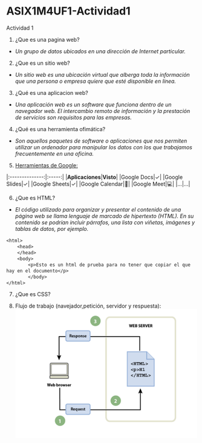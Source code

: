 # ASIX1M4UF1-Actividad1
Actividad 1
1. ¿Que es una pagina web?
- *Un grupo de datos ubicados en una dirección de Internet particular.*

2. ¿Que es un sitio web?
- *Un sitio web es una ubicación virtual que alberga toda la información que una persona o empresa quiere que esté disponible en línea.*

3. ¿Qué es una aplicacion web?
- *Una aplicación web es un software que funciona dentro de un navegador web. El intercambio remoto de información y la prestación de servicios son requisitos para las empresas.*

4. ¿Qué es una herramienta ofimática?
- *Son aquellos paquetes de software o aplicaciones que nos permiten utilizar un ordenador para manipular los datos con los que trabajamos frecuentemente en una oficina.*

5. [Herramientas de Google:](https://google.com "enlace a google")

|:--------------:|:-----:|
|**Aplicaciones**|**Visto**|
|Google Docs|✓|
|Google Slides|✓|
|Google Sheets|✓|
|Google Calendar|📅|
|Google Meet|💻|
|...|...|

6. ¿Que es HTML?
- *El código utilizado para organizar y presentar el contenido de una página web se llama lenguaje de marcado de hipertexto (HTML). En su contenido se podrían incluir párrafos, una lista con viñetas, imágenes y tablas de datos, por ejemplo.*

```
<html>
    <head>
    </head>
    <body>
        <p>Esto es un html de prueba para no tener que copiar el que hay en el documento</p>
        </body>
</html>
```
7. ¿Que es CSS?

8. Flujo de trabajo (navejador,petición, servidor y respuesta):
![Imagen del flujo](https://github.com/MarcosJesuites/ASIX1M4UF1-Actividad1/blob/40423b1011971970f6cbff718dbac77496beae5a/Flujo%20de%20Primera%20actvidad.png "titulo opcional para la imagen")
